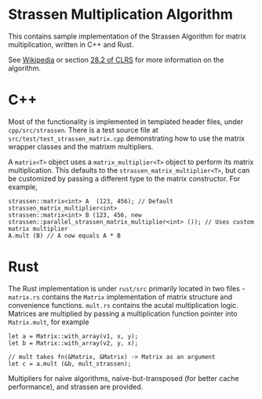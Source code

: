 # Strassen Multiplication Algorithm

This contains sample implementation of the Strassen Algorithm for matrix multiplication, written in C++ and Rust.

See [Wikipedia](http://en.wikipedia.org/wiki/Strassen_algorithm) or section [28.2 of CLRS](https://sites.math.rutgers.edu/~ajl213/CLRS/Ch28.pdf) for more information on the algorithm.

# C++

Most of the functionality is implemented in templated header files, under `cpp/src/strassen`. There is a test source file at `src/test/test_strassen_matrix.cpp` demonstrating how to use the matrix wrapper classes and the matrixm multipliers.

A `matrix<T>` object uses a `matrix_multiplier<T>` object to perform its matrix multiplication. This defaults to the `strassen_matrix_multiplier<T>`, but can be customized by passing a different type to the matrix constructor. For example,

```
strassen::matrix<int> A  (123, 456); // Default strassen_matrix_multiplier<int>
strassen::matrix<int> B (123, 456, new strassen::parallel_strassen_matrix_multiplier<int> ()); // Uses custom matrix multiplier
A.mult (B) // A now equals A * B
```

# Rust

The Rust implementation is under `rust/src` primarily located in two files - `matrix.rs` contains the `Matrix` implementation of matrix structure and convenience functions. `mult.rs` contains the acutal multiplication logic. Matrices are multiplied by passing a multiplication function pointer into `Matrix.mult`, for example

```
let a = Matrix::with_array(v1, x, y);
let b = Matrix::with_array(v2, y, x);

// mult takes fn(&Matrix, &Matrix) -> Matrix as an argument
let c = a.mult (&b, mult_strassen);
```

Multipliers for naive algorithms, naive-but-transposed (for better cache performance), and strassen are provided.